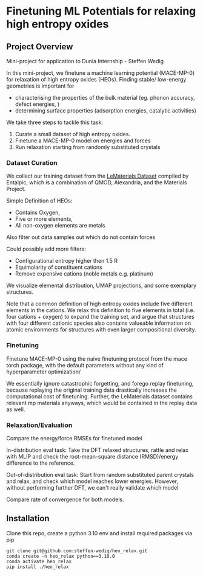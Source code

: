 # Finetuning ML Potentials for relaxing high entropy oxides

## Project Overview

Mini-project for application to Dunia Internship - Steffen Wedig

In this mini-project, we finetune a machine learning potential (MACE-MP-0) for relaxation of high entropy oxides (HEOs). Finding stable/ low-energy geometries is important for

- characterising the properties of the bulk material (eg. phonon accuracy, defect energies, )
- determining surface properties (adsorption energies, catalytic activities)

We take three steps to tackle this task:

1. Curate a small dataset of high entropy oxides.
2. Finetune a MACE-MP-0 model on energies and forces
3. Run relaxation starting from randomly substituted crystals


### Dataset Curation

We collect our training dataset from the [LeMaterials Dataset](https://huggingface.co/datasets/LeMaterial/LeMat-Bulk) compiled by Entalpic, which is a combination of QMOD, Alexandria, and the Materials Project.

Simple Definition of HEOs:

- Contains Oxygen,
- Five or more elements,
- All non-oxygen elements are metals

Also filter out data samples out which do not contain forces

Could possibly add more filters:

- Configurational entropy higher then 1.5 R
- Equimolarity of constituent cations
- Remove expensive cations (noble metals e.g. platinum)

We visualize elemental distribution, UMAP projections, and some exemplary structures.

Note that a common definition of high entropy oxides include five different elements in the cations. We relax this definition to five elements in total (i.e. four cations + oxygen) to expand the training set, and argue that structures with four different cationic species also contains valueable information on atomic environments for structures with even larger compositional diversity.

### Finetuning

Finetune MACE-MP-0 using the naive finetuning protocol from the mace torch package, with the default parameters without any kind of hyperparameter optimization/

We essentially ignore catastrophic forgetting, and forego replay finetuning, because replaying the original training data drastically increases the computational cost of finetuning. Further, the LeMaterials dataset contains relevant mp materials anyways, which would be contained in the replay data as well. 

### Relaxation/Evaluation

Compare the energy/force RMSEs for finetuned model

In-distribution eval task: Take the DFT relaxed structures, rattle and relax with MLIP and check the root-mean-square distance (RMSD)/energy difference to the reference.

Out-of-distribution eval task: Start from random substituted parent crystals and relax, and check which model reaches lower energies. However, without performing further DFT, we can't really validate which model  

Compare rate of convergence for both models.

## Installation

Clone this repo, create a python 3.10 env and install required packages via pip

```
git clone git@github.com:steffen-wedig/heo_relax.git
conda create -n heo_relax python==3.10.0
conda activate heo_relax
pip install ./heo_relax
```



